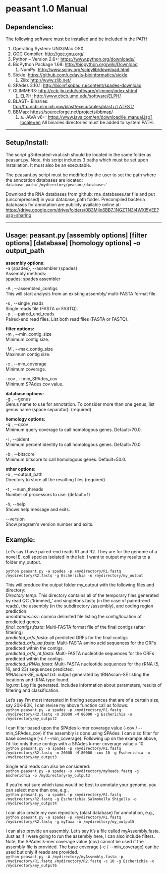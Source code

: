 # peasant 1.0 Manual


## Dependencies: 
The following software must be installed and be included in the PATH.
1. Operating System: UNIX/Mac OSX
2. GCC Compiler: http://gcc.gnu.org/
3. Python – Version 2.6+: https://www.python.org/downloads/
4. BioPython Package 1.68: http://biopython.org/wiki/Download
   1. NumPy: http://www.scipy.org/scipylib/download.html
1. Sickle: https://github.com/ucdavis-bioinformatics/sickle
   1. Zlib: http://www.zlib.net/
1. SPAdes 3.10.1: http://bioinf.spbau.ru/content/spades-download
2. GLIMMER3: http://ccb.jhu.edu/software/glimmer/index.shtml
   1. ELPH: http://www.cbcb.umd.edu/software/ELPH/
1. BLAST+ Binaries: ftp://ftp.ncbi.nlm.nih.gov/blast/executables/blast+/LATEST/
2. BBMap: https://sourceforge.net/projects/bbmap/
   1. a. JAVA v6+: https://www.java.com/en/download/ie_manual.jsp?locale=en
All binaries directories must be added to system PATH.


*********************************************************************************************
## Setup/Install:
The script g3-iterated-viral.csh should be located in the same folder as peasant.py. Note, this script includes 3 paths which must be set upon installation. It must also be an executable.


The peasant.py script must be modified by the user to set the path where the annotation databases are located:  
`database_path='/mydirectory/peasant/databases'`

Download the RNA databases from github: rna_databases.tar file and put (uncompressed) in your database_path folder.
Precompiled bacteria databases for annotation are publicly available online at: https://drive.google.com/drive/folders/0B3MjIo6BB7_1NGZTN3l4WXl5VEE?usp=sharing.

*********************************************************************************************


## Usage: peasant.py [assembly options] [filter options] [database] [homology options] -o output_path


**assembly options:**  
  -a {spades}, --assembler {spades}  
      Assembly methods:  
            spades: spades assembler  
  
  
  -A <filename>, --assembled_contigs <filename>  
      This will start analysis from an existing assembly/ multi-FASTA format file.  
  
  
  -s <filename>, --single_reads <filename>  
      Single reads file (FASTA or FASTQ).  
  -p <filename> <filename>, --paired_end_reads <filename> <filename>  
      Paired-end read files. List both read files (FASTA or FASTQ).  
 
**filter options:**  
  -m <int>, --min_contig_size <int>  
      Minimum contig size.  
  
  
  -M <int>, --max_contig_size <int>  
      Maximum contig size.  
  
  
  -c <int>, --min_coverage <int>  
      Minimum coverage.  
  
  
  -cov <float>, --min_SPAdes_cov <float>  
      Minimum SPAdes cov value.  
   
**database options:**  
  -g <filename>, --genus <filename>  
      Genus name to use for annotation. To consider more than one genus, list genus name (space separator). (required)  
  
  
**homology options:**  
  -q <float>, --qcov <float>  
      Minimum query coverage to call homologous genes. Default=70.0.  
  
  
  -i <float>, --pident <float>  
      Minimum percent identity to call homologous genes. Default=70.0.  
  
  
  -b <float>, --bitscore <float>  
      Minimum bitscore to call homologous genes. Default=50.0.  
  
  
**other options:**  
 -o <directory>, --output_path <directory>  
      Directory to store all the resulting files (required)  
  
  
  -t <int>, --num_threads <int>  
      Number of processors to use. (default=1)  
  
  
  -h, --help  
      Shows help message and exits.  
  
  
  --version  
      Show program's version number and exits.  
  
  
  
  
## Example:  
Let’s say I have paired-end reads R1 and R2. They are for the genome of a novel E. coli species isolated in the lab. I want to output my results to a folder my_output.
  
`python peasant.py -a spades -p /mydirectory/R1.fastq /mydirectory/R2.fastq -g Escherichia -o /mydirectory/my_output`




This will produce the output folder my_output with the following files and directory:  
*Directory temp*: This directory contains all of the temporary files generated by read QC (‘trimmed_<filename>’ and singletons.fastq (in the case of paired-end reads),  the assembly (in the subdirectory /assembly), and coding region prediction.  
*annotations.csv*: comma delimited file listing the contig/location of predicted genes.  
*final_contigs.fasta*: Multi-FASTA format file of the final contigs (after filtering)  
*predicted_orfs.fasta*: all predicted ORFs for the final contigs  
*predicted_orfs_aa.fasta*: Multi-FASTA amino acid sequences for the ORFs predicted within the contigs.  
*predicted_orfs_nt.fasta*: Multi-FASTA nucleotide sequences for the ORFs predicted within the contigs.  
*predicted_rRNAs.fasta*: Multi-FASTA nucleotide sequences for the rRNA (5, 16, and 23) sequences predicted.  
*tRNAscan-SE_output.txt*: output generated by tRNAscan-SE listing the locations and tRNA type found.  
*log.txt*: Log file generated. Includes information about parameters, results of filtering and classification.  
  
  
  
  
Let’s say I’m most interested in finding sequences that are of a certain size, say 20K-80K, I can revise my above function call as follows:  
`python peasant.py -a spades -p /mydirectory/R1.fastq /mydirectory/R2.fastq -m 20000 -M 80000 -g Escherichia -o /mydirectory/my_output2`


I can filter based upon the SPAdes k-mer coverage value (-cov / --min_SPAdes_cov) if the assembly is done using SPAdes. I can also filter for base coverage (-c / --min_coverage). Following up on the example above, I’d like only those contigs with a SPAdes k-mer coverage value > 10.  
`python peasant.py -a spades -p /mydirectory/R1.fastq /mydirectory/R2.fastq -m 20000 -M 80000 -cov 10 -g Escherichia -o /mydirectory/my_output3`


Single end reads can also be considered:  
`python peasant.py -a spades -s /mydirectory/myReads.fastq -g Escherichia -o /mydirectory/my_output3`


If you’re not sure which taxa would be best to annotate your genome, you can select more than one, e.g.,  
`python peasant.py -a spades -p /mydirectory/R1.fastq /mydirectory/R2.fastq -g Escherichia Salmonella Shigella -o /mydirectory/my_output4`


I can also create my own repository (blast database) for annotation, e.g.,  
`python peasant.py -a spades -p /mydirectory/R1.fastq /mydirectory/R2.fastq -g myTaxa -o /mydirectory/my_output5`


I can also provide an assembly. Let’s say it’s a file called myAssembly.fasta. Just as if I were going to run the assembly here, I can also include filters. Note, the SPAdes k-mer coverage value (cov) cannot be used if the assembly file is provided. The base coverage (-c / --min_coverage) can be used but only if reads are provided.   
`python peasant.py -A /mydirectory/myAssembly.fasta -p /mydirectory/R1.fastq /mydirectory/R2.fastq -c 10 -g Escherichia -o /mydirectory/my_output6`
